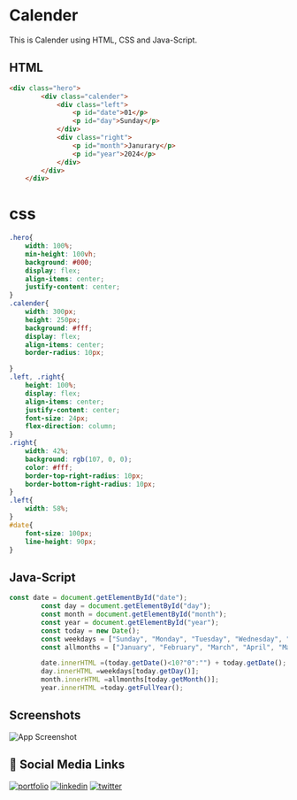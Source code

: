 
# Calender

This is Calender using HTML, CSS and Java-Script.





## HTML

```html
<div class="hero">
        <div class="calender">
            <div class="left">
                <p id="date">01</p>
                <p id="day">Sunday</p>
            </div>
            <div class="right">
                <p id="month">Janurary</p>
                <p id="year">2024</p>
            </div>
        </div>
    </div>
```

# css
```css
.hero{
    width: 100%;
    min-height: 100vh;
    background: #000;
    display: flex;
    align-items: center;
    justify-content: center;
}
.calender{
    width: 300px;
    height: 250px;
    background: #fff;
    display: flex;
    align-items: center;
    border-radius: 10px;

}
.left, .right{
    height: 100%;
    display: flex;
    align-items: center;
    justify-content: center;
    font-size: 24px;
    flex-direction: column;
}
.right{
    width: 42%;
    background: rgb(107, 0, 0);
    color: #fff;
    border-top-right-radius: 10px;
    border-bottom-right-radius: 10px;
}
.left{
    width: 58%;
}
#date{
    font-size: 100px;
    line-height: 90px;
}

```

## Java-Script
```javascript
const date = document.getElementById("date");
        const day = document.getElementById("day");
        const month = document.getElementById("month");
        const year = document.getElementById("year");
        const today = new Date();
        const weekdays = ["Sunday", "Monday", "Tuesday", "Wednesday", "Thursday", "Friday", "Saturday"];
        const allmonths = ["January", "February", "March", "April", "May", "June", "July", "August", "September", "October", "November", "December"];

        date.innerHTML =(today.getDate()<10?"0":"") + today.getDate();
        day.innerHTML =weekdays[today.getDay()];
        month.innerHTML =allmonths[today.getMonth()];
        year.innerHTML =today.getFullYear();
```

## Screenshots

![App Screenshot](https://github.com/adityamishras/Calender/assets/136791974/51dc512e-9ccc-4042-bddc-20f2e3c51f18)

## 🔗 Social Media Links
[![portfolio](https://img.shields.io/badge/my_portfolio-000?style=for-the-badge&logo=ko-fi&logoColor=white)](https://adityamishras.github.io/page)
[![linkedin](https://img.shields.io/badge/linkedin-0A66C2?style=for-the-badge&logo=linkedin&logoColor=white)](https://www.linkedin.com/adityamishras)
[![twitter](https://img.shields.io/badge/instagram-1DA1F2?style=for-the-badge&logo=instagram&logoColor=white)](https://instagram.com/@adityamishras)
